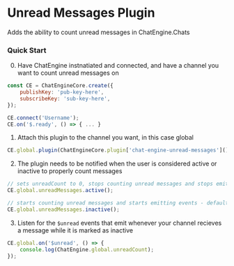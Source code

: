 # Unread Messages Plugin

Adds the ability to count unread messages in ChatEngine.Chats

### Quick Start

0. Have ChatEngine instnatiated and connected, and have a channel you want to count unread messages on
```javascript
const CE = ChatEngineCore.create({
    publishKey: 'pub-key-here',
    subscribeKey: 'sub-key-here',
});

CE.connect('Username');
CE.on('$.ready', () => { ... }
```

1. Attach this plugin to the channel you want, in this case global
```javascript
CE.global.plugin(ChatEngineCore.plugin['chat-engine-unread-messages']());
```

2. The plugin needs to be notified when the user is considered active or inactive to properly count messages  
```javascript
// sets unreadCount to 0, stops counting unread messages and stops emitting events
CE.global.unreadMessages.active();
```
```javascript
// starts counting unread messages and starts emitting events - default state
CE.global.unreadMessages.inactive();
```

3. Listen for the `$unread` events that emit whenever your channel recieves a message while it is marked as inactive  
```javascript
CE.global.on('$unread', () => {
    console.log(ChatEngine.global.unreadCount);
});
```